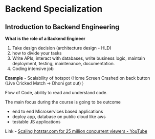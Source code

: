 # Backend Specialization

## Introduction to Backend Engineering

**What is the role of a Backend Engineer**

1. Take design decision (architecture design - HLD)
2. how to divide your tasks
3. Write APIs, interact with databases, write business logic, maintain deployment, testing, maintenance, documentation.
4. Coding intensive job

**Example** - Scalability of hotspot (Home Screen Crashed on back button (Live Cricked Match → Dhoni got out) )

Flow of Code, ability to read and understand code.

The main focus during the course is going to be outcome
- end to end Microservices based applications
- deploy app, database on public cloud like aws
- testable JS applications

Link - [Scaling hotstar.com for 25 million concurrent viewers - YouTube](https://www.youtube.com/watch?v=QjvyiyH4rr0)

